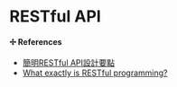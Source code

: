 # RESTful API

#### ✢ References

* [簡明RESTful API設計要點](https://tw.twincl.com/programming/*641y)
* [What exactly is RESTful programming?](https://stackoverflow.com/questions/671118/what-exactly-is-restful-programming)

